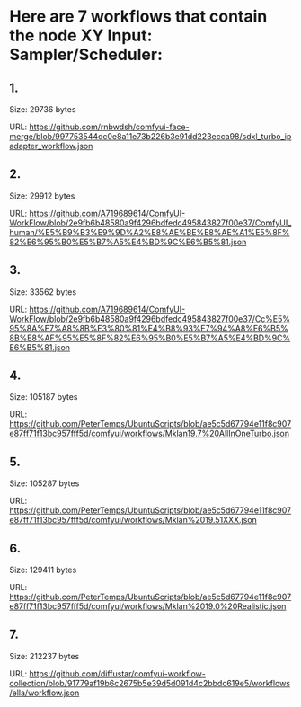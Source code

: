 # Here are 7 workflows that contain the node XY Input: Sampler/Scheduler:

## 1. 

Size: 29736 bytes

URL: https://github.com/rnbwdsh/comfyui-face-merge/blob/997753544dc0e8a11e73b226b3e91dd223ecca98/sdxl_turbo_ipadapter_workflow.json

## 2. 

Size: 29912 bytes

URL: https://github.com/A719689614/ComfyUI-WorkFlow/blob/2e9fb6b48580a9f4296bdfedc495843827f00e37/ComfyUI_human/%E5%B9%B3%E9%9D%A2%E8%AE%BE%E8%AE%A1%E5%8F%82%E6%95%B0%E5%B7%A5%E4%BD%9C%E6%B5%81.json

## 3. 

Size: 33562 bytes

URL: https://github.com/A719689614/ComfyUI-WorkFlow/blob/2e9fb6b48580a9f4296bdfedc495843827f00e37/Cc%E5%95%8A%E7%A8%8B%E3%80%81%E4%B8%93%E7%94%A8%E6%B5%8B%E8%AF%95%E5%8F%82%E6%95%B0%E5%B7%A5%E4%BD%9C%E6%B5%81.json

## 4. 

Size: 105187 bytes

URL: https://github.com/PeterTemps/UbuntuScripts/blob/ae5c5d67794e11f8c907e87ff71f13bc957fff5d/comfyui/workflows/Mklan19.7%20AllInOneTurbo.json

## 5. 

Size: 105287 bytes

URL: https://github.com/PeterTemps/UbuntuScripts/blob/ae5c5d67794e11f8c907e87ff71f13bc957fff5d/comfyui/workflows/Mklan%2019.51XXX.json

## 6. 

Size: 129411 bytes

URL: https://github.com/PeterTemps/UbuntuScripts/blob/ae5c5d67794e11f8c907e87ff71f13bc957fff5d/comfyui/workflows/Mklan%2019.0%20Realistic.json

## 7. 

Size: 212237 bytes

URL: https://github.com/diffustar/comfyui-workflow-collection/blob/91779af19b6c2675b5e39d5d091d4c2bbdc619e5/workflows/ella/workflow.json


